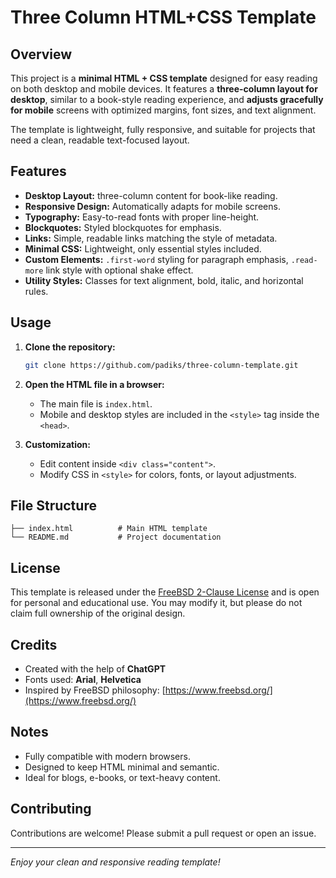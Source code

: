 # Three Column HTML+CSS Template

## Overview
This project is a **minimal HTML + CSS template** designed for easy reading on both desktop and mobile devices. It features a **three-column layout for desktop**, similar to a book-style reading experience, and **adjusts gracefully for mobile** screens with optimized margins, font sizes, and text alignment.

The template is lightweight, fully responsive, and suitable for projects that need a clean, readable text-focused layout.

## Features

- **Desktop Layout:** three-column content for book-like reading.
- **Responsive Design:** Automatically adapts for mobile screens.
- **Typography:** Easy-to-read fonts with proper line-height.
- **Blockquotes:** Styled blockquotes for emphasis.
- **Links:** Simple, readable links matching the style of metadata.
- **Minimal CSS:** Lightweight, only essential styles included.
- **Custom Elements:** `.first-word` styling for paragraph emphasis, `.read-more` link style with optional shake effect.
- **Utility Styles:** Classes for text alignment, bold, italic, and horizontal rules.

## Usage

1. **Clone the repository:**
   ```bash
   git clone https://github.com/padiks/three-column-template.git
   ```

2. **Open the HTML file in a browser:**
   - The main file is `index.html`.
   - Mobile and desktop styles are included in the `<style>` tag inside the `<head>`.

3. **Customization:**
   - Edit content inside `<div class="content">`.
   - Modify CSS in `<style>` for colors, fonts, or layout adjustments.

## File Structure

```
├── index.html          # Main HTML template
└── README.md           # Project documentation
```

## License
This template is released under the [FreeBSD 2-Clause License](LICENSE) and is open for personal and educational use. You may modify it, but please do not claim full ownership of the original design.

## Credits

- Created with the help of **ChatGPT**
- Fonts used: **Arial**, **Helvetica**
- Inspired by FreeBSD philosophy: [https://www.freebsd.org/](https://www.freebsd.org/)

## Notes

- Fully compatible with modern browsers.
- Designed to keep HTML minimal and semantic.
- Ideal for blogs, e-books, or text-heavy content.

## Contributing
Contributions are welcome! Please submit a pull request or open an issue.

---

*Enjoy your clean and responsive reading template!*
